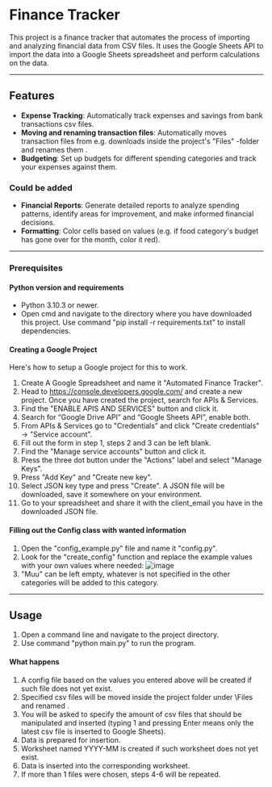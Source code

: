 # Finance Tracker

This project is a finance tracker that automates the process of importing and analyzing financial data from CSV files. It uses the Google Sheets API to import the data into a Google Sheets spreadsheet and perform calculations on the data.

---

## Features

- **Expense Tracking**: Automatically track expenses and savings from bank transactions csv files.
- **Moving and renaming transaction files**: Automatically moves transaction files from e.g. downloads inside the project's "Files" -folder and renames them <bank-year-month>.
- **Budgeting**: Set up budgets for different spending categories and track your expenses against them.

### Could be added
- **Financial Reports**: Generate detailed reports to analyze spending patterns, identify areas for improvement, and make informed financial decisions.
- **Formatting**: Color cells based on values (e.g. if food category's budget has gone over for the month, color it red).

---

### Prerequisites

#### Python version and requirements

- Python 3.10.3 or newer.
- Open cmd and navigate to the directory where you have downloaded this project. Use command "pip install -r requirements.txt" to install dependencies.

#### Creating a Google Project

Here's how to setup a Google project for this to work.

1. Create A Google Spreadsheet and name it "Automated Finance Tracker".
2. Head to https://console.developers.google.com/ and create a new project. Once you have created the project, search for APIs & Services.
3. Find the "ENABLE APIS AND SERVICES" button and click it.
4. Search for “Google Drive API” and “Google Sheets API”, enable both.
5. From APIs & Services go to "Credentials” and click "Create credentials" -> "Service account".
6. Fill out the form in step 1, steps 2 and 3 can be left blank.
7. Find the "Manage service accounts" button and click it.
8. Press the three dot button under the "Actions" label and select "Manage Keys".
9. Press "Add Key" and "Create new key".
10. Select JSON key type and press "Create". A JSON file will be downloaded, save it somewhere on your environment.
11. Go to your spreadsheet and share it with the client_email you have in the downloaded JSON file.

#### Filling out the Config class with wanted information

1. Open the "config_example.py" file and name it "config.py".
2. Look for the "create_config" function and replace the example values with your own values where needed:
   ![image](https://github.com/ssambss/AutomatedFinanceTracker/assets/61969837/2558f197-2c31-4ca8-8776-e620f6c27b39)
3. "Muu" can be left empty, whatever is not specified in the other categories will be added to this category.

---

## Usage

1. Open a command line and navigate to the project directory.
2. Use command "python main.py" to run the program.
   
#### What happens
1. A config file based on the values you entered above will be created if such file does not yet exist.
2. Specified csv files will be moved inside the project folder under \Files and renamed <bank-year-month>.
3. You will be asked to specify the amount of csv files that should be manipulated and inserted (typing 1 and pressing Enter means only the latest csv file is inserted to Google Sheets).
4. Data is prepared for insertion.
5. Worksheet named YYYY-MM is created if such worksheet does not yet exist.
6. Data is inserted into the corresponding worksheet.
7. If more than 1 files were chosen, steps 4-6 will be repeated.





